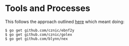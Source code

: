 # Tools and Processes

This follows the approach outlined
[here](http://noypi-linux.blogspot.com/2014/07/golang-parser-generator-ebnfyacclex.html)
which meant doing:

```
$ go get github.com/cznic/ebnf2y
$ go get github.com/cznic/golex
$ go get github.com/blynn/nex
```

